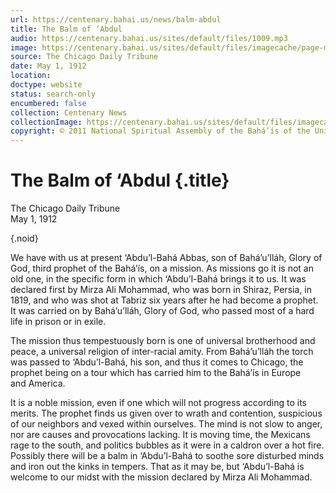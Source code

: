 ```yaml
---
url: https://centenary.bahai.us/news/balm-abdul
title: The Balm of ‘Abdul
audio: https://centenary.bahai.us/sites/default/files/1009.mp3
image: https://centenary.bahai.us/sites/default/files/imagecache/page-main-image/images/press_clippings/05-01-1912%2CThe%20Chicago%20Daily%20Tribune%2CThe%20Balm%20of%20Abdul.png
source: The Chicago Daily Tribune
date: May 1, 1912
location: 
doctype: website
status: search-only
encumbered: false
collection: Centenary News
collectionImage: https://centenary.bahai.us/sites/default/files/imagecache/theme-image/main_image/abdulbaha-overview-small_0.jpg
copyright: © 2011 National Spiritual Assembly of the Bahá’ís of the United States
---
```



# The Balm of ‘Abdul {.title}

The Chicago Daily Tribune  
May 1, 1912  

{.noid}  



We have with us at present ‘Abdu’l-Bahá Abbas, son of Bahá’u’lláh, Glory of God, third prophet of the Bahá’ís, on a mission. As missions go it is not an old one, in the specific form in which ‘Abdu’l-Bahá brings it to us. It was declared first by Mirza Ali Mohammad, who was born in Shiraz, Persia, in 1819, and who was shot at Tabriz six years after he had become a prophet. It was carried on by Bahá’u’lláh, Glory of God, who passed most of a hard life in prison or in exile.

The mission thus tempestuously born is one of universal brotherhood and peace, a universal religion of inter-racial amity. From Bahá’u’lláh the torch was passed to ‘Abdu’l-Bahá, his son, and thus it comes to Chicago, the prophet being on a tour which has carried him to the Bahá’ís in Europe and America.

It is a noble mission, even if one which will not progress according to its merits. The prophet finds us given over to wrath and contention, suspicious of our neighbors and vexed within ourselves. The mind is not slow to anger, nor are causes and provocations lacking. It is moving time, the Mexicans rage to the south, and politics bubbles as it were in a caldron over a hot fire. Possibly there will be a balm in ‘Abdu’l-Bahá to soothe sore disturbed minds and iron out the kinks in tempers. That as it may be, but ‘Abdu’l-Bahá is welcome to our midst with the mission declared by Mirza Ali Mohammad.